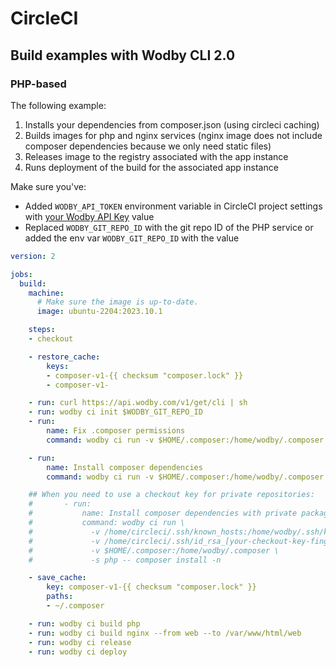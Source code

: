 # CircleCI

## Build examples with Wodby CLI 2.0

### PHP-based

The following example:

1. Installs your dependencies from composer.json (using circleci caching)
2. Builds images for php and nginx services (nginx image does not include composer dependencies because we only need static files)
3. Releases image to the registry associated with the app instance
4. Runs deployment of the build for the associated app instance

Make sure you've:

- Added `WODBY_API_TOKEN` environment variable in CircleCI project settings with [your Wodby API Key](../development/api-keys.md) value
- Replaced `WODBY_GIT_REPO_ID` with the git repo ID of the PHP service or added the env var `WODBY_GIT_REPO_ID` with the value

```yaml
version: 2

jobs:
  build:
    machine:
      # Make sure the image is up-to-date.
      image: ubuntu-2204:2023.10.1

    steps:
    - checkout

    - restore_cache:
        keys:
        - composer-v1-{{ checksum "composer.lock" }}
        - composer-v1-

    - run: curl https://api.wodby.com/v1/get/cli | sh
    - run: wodby ci init $WODBY_GIT_REPO_ID
    - run:
        name: Fix .composer permissions
        command: wodby ci run -v $HOME/.composer:/home/wodby/.composer -s php --user root -- chown -R 1000:1000 /home/wodby/.composer

    - run:
        name: Install composer dependencies
        command: wodby ci run -v $HOME/.composer:/home/wodby/.composer -s php -- composer install -n

    ## When you need to use a checkout key for private repositories:
    #       - run: 
    #           name: Install composer dependencies with private packages
    #           command: wodby ci run \
    #             -v /home/circleci/.ssh/known_hosts:/home/wodby/.ssh/known_hosts \
    #             -v /home/circleci/.ssh/id_rsa_[your-checkout-key-fingerprint]:/home/wodby/.ssh/id_rsa \
    #             -v $HOME/.composer:/home/wodby/.composer \
    #             -s php -- composer install -n

    - save_cache:
        key: composer-v1-{{ checksum "composer.lock" }}
        paths:
        - ~/.composer

    - run: wodby ci build php
    - run: wodby ci build nginx --from web --to /var/www/html/web
    - run: wodby ci release
    - run: wodby ci deploy
```
